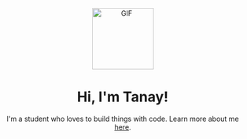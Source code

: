 <div align="center">
<img align="center" alt="GIF" height="125px" src="https://media.giphy.com/media/du3J3cXyzhj75IOgvA/giphy.gif" />


# Hi, I'm Tanay!

I'm a student who loves to build things with code. Learn more about me [here](https://tanayb11.vercel.app).
</div>

